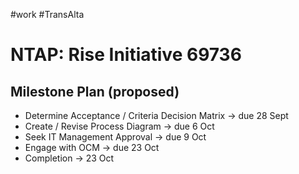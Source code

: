 #work #TransAlta
# NTAP: Rise Initiative 69736
## Milestone Plan (proposed)
- Determine Acceptance / Criteria Decision Matrix -> due 28 Sept
- Create / Revise Process Diagram -> due 6 Oct
- Seek IT Management Approval -> due 9 Oct
- Engage with OCM -> due 23 Oct
- Completion -> 23 Oct